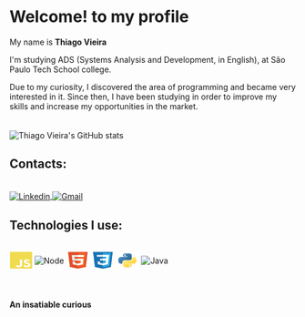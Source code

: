 # Welcome! to my profile
My name is **Thiago Vieira**

I'm studying ADS (Systems Analysis and Development, in English), at São Paulo Tech School college.

Due to my curiosity, I discovered the area of programming and became very interested in it. Since then, I have been studying in order to improve my skills and increase my opportunities in the market.
<br><br><br>
![Thiago Vieira's GitHub stats](https://github-readme-stats.vercel.app/api?username=thiagovieiras&show_icons=true&theme=synthwave)

## Contacts:
<div style="display: inline_block"><br>
  <a href="https://www.linkedin.com/in/thiago-vieira-823a372a5/">
    <img align="center" alt="Linkedin" src="https://img.shields.io/badge/LinkedIn-0077B5?style=for-the-badge&logo=linkedin&logoColor=white">
  </a>
  <a href="mailto:thiagovieirab2b@gmail.com">
    <img align="center" alt="Gmail" src="https://img.shields.io/badge/Gmail-D14836?style=for-the-badge&logo=gmail&logoColor=white">
  </a>
</div>

## Technologies I use:

<div style="display: inline_block"><br>
  <img align="center" alt="Js" height="30" width="40" src="https://raw.githubusercontent.com/devicons/devicon/master/icons/javascript/javascript-plain.svg">
  <img align="center" alt="Node" height="30" width="40" src="https://cdn.jsdelivr.net/gh/devicons/devicon/icons/nodejs/nodejs-original.svg">
  <img align="center" alt="HTML" height="30" width="40" src="https://raw.githubusercontent.com/devicons/devicon/master/icons/html5/html5-original.svg">
  <img align="center" alt="CSS" height="30" width="40" src="https://raw.githubusercontent.com/devicons/devicon/master/icons/css3/css3-original.svg">
  <img align="center" alt="Python" height="30" width="40" src="https://raw.githubusercontent.com/devicons/devicon/master/icons/python/python-original.svg">
  <img align="center" alt="Java" height="30" width="40" src="https://cdn.jsdelivr.net/gh/devicons/devicon/icons/java/java-original.svg">
</div>


<br>
<br>

#### An insatiable curious
